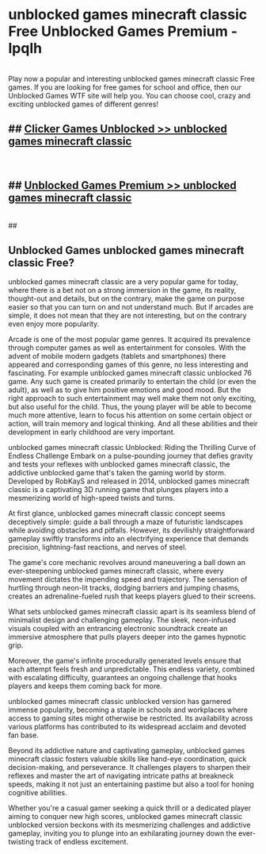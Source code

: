 # unblocked games minecraft classic Free Unblocked Games Premium - lpqlh <br>
<br>
Play now a popular and interesting unblocked games minecraft classic Free games. If you are looking for free games for school and office, then our Unblocked Games WTF site will help you. You can choose cool, crazy and exciting unblocked games of different genres!


## ##  [Clicker Games Unblocked >> unblocked games minecraft classic](http://freeplayer.one?title=unblocked_games_minecraft_classic&ref=M1)
  <br>

##  ## [Unblocked Games Premium >> unblocked games minecraft classic](http://freeplayer.one?title=unblocked_games_minecraft_classic&ref=M1)
  <br>
  ##



## Unblocked Games unblocked games minecraft classic Free?

unblocked games minecraft classic are a very popular game for today, where there is a bet not on a strong immersion in the game, its reality, thought-out and details, but on the contrary, make the game on purpose easier so that you can turn on and not understand much. But if arcades are simple, it does not mean that they are not interesting, but on the contrary even enjoy more popularity.

Arcade is one of the most popular game genres. It acquired its prevalence through computer games as well as entertainment for consoles. With the advent of mobile modern gadgets (tablets and smartphones) there appeared and corresponding games of this genre, no less interesting and fascinating. For example unblocked games minecraft classic unblocked 76 game. Any such game is created primarily to entertain the child (or even the adult), as well as to give him positive emotions and good mood. But the right approach to such entertainment may well make them not only exciting, but also useful for the child. Thus, the young player will be able to become much more attentive, learn to focus his attention on some certain object or action, will train memory and logical thinking. And all these abilities and their development in early childhood are very important.

unblocked games minecraft classic Unblocked: Riding the Thrilling Curve of Endless Challenge
Embark on a pulse-pounding journey that defies gravity and tests your reflexes with unblocked games minecraft classic, the addictive unblocked game that's taken the gaming world by storm. Developed by RobKayS and released in 2014, unblocked games minecraft classic is a captivating 3D running game that plunges players into a mesmerizing world of high-speed twists and turns.

At first glance, unblocked games minecraft classic concept seems deceptively simple: guide a ball through a maze of futuristic landscapes while avoiding obstacles and pitfalls. However, its devilishly straightforward gameplay swiftly transforms into an electrifying experience that demands precision, lightning-fast reactions, and nerves of steel.

The game's core mechanic revolves around maneuvering a ball down an ever-steepening unblocked games minecraft classic, where every movement dictates the impending speed and trajectory. The sensation of hurtling through neon-lit tracks, dodging barriers and jumping chasms, creates an adrenaline-fueled rush that keeps players glued to their screens.

What sets unblocked games minecraft classic apart is its seamless blend of minimalist design and challenging gameplay. The sleek, neon-infused visuals coupled with an entrancing electronic soundtrack create an immersive atmosphere that pulls players deeper into the games hypnotic grip.

Moreover, the game's infinite procedurally generated levels ensure that each attempt feels fresh and unpredictable. This endless variety, combined with escalating difficulty, guarantees an ongoing challenge that hooks players and keeps them coming back for more.

unblocked games minecraft classic unblocked version has garnered immense popularity, becoming a staple in schools and workplaces where access to gaming sites might otherwise be restricted. Its availability across various platforms has contributed to its widespread acclaim and devoted fan base.

Beyond its addictive nature and captivating gameplay, unblocked games minecraft classic fosters valuable skills like hand-eye coordination, quick decision-making, and perseverance. It challenges players to sharpen their reflexes and master the art of navigating intricate paths at breakneck speeds, making it not just an entertaining pastime but also a tool for honing cognitive abilities.

Whether you're a casual gamer seeking a quick thrill or a dedicated player aiming to conquer new high scores, unblocked games minecraft classic unblocked version beckons with its mesmerizing challenges and addictive gameplay, inviting you to plunge into an exhilarating journey down the ever-twisting track of endless excitement.